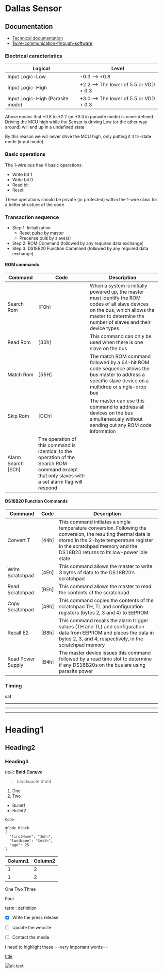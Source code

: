 # Dallas Sensor
## Documentation
* [Technical documentation](https://www.analog.com/media/en/technical-documentation/data-sheets/ds18b20.pdf)
* [1wire-communication-through-software](https://www.analog.com/en/technical-articles/1wire-communication-through-software.html)


### Electrical caracteristics
|Logical|Level|
|-|-|
|Input Logic-Low|-0.3 --> +0.8|
|Input Logic-High|+2.2 --> The lower of 5.5 or VDD + 0.3|
|Input Logic-High (Parasite mode)|+3.0 --> The lower of 5.5 or VDD + 0.3|

Above means that +0.8 to +2.2 (or +3.0 in parasite mode) is none-defined. Driving the MCU high while the Sensor is driving Low (or the other way around) will end up in a undefined state

By this reason we will never drive the MCU high, only putting it it tri-state mode (input mode)

### Basic operations
The 1-wire bus has 4 basic operations:
* Write bit 1
* Write bit 0
* Read bit
* Reset

These operations should be private (or protected) within the 1-wire class for a better structure of the code

### Transaction sequence
* Step 1. Initialization
  * Reset pulse by master
  * Precense puls by slave(s)
* Step 2. ROM Command (followed by any required data exchange)
* Step 3. DS18B20 Function Command (followed by any required data exchange)

#### ROM commands
|Command|Code|Description|
|-|-|-|
|Search Rom|[F0h]|When a system is initially powered up, the master must identify the ROM codes of all slave devices on the bus, which allows the master to determine the number of slaves and their device types|
|Read Rom|[33h]|This command can only be used when there is one slave on the bus|
|Match Rom|[55H]|The match ROM command followed by a 64-bit ROM code sequence allows the bus master to address a specific slave device on a multidrop or single-drop bus
Skip Rom|[CCh]|The master can use this command to address all devices on the bus simultaneously without sending out any ROM code information|
|Alarm Search [ECh]|The operation of this command is identical to the operation of the Search ROM command except that only slaves with a set alarm flag will respond|

#### DS18B20 Function Commands
|Command|Code|Description|
|-|-|-|
|Convert T|[44h]|This command initiates a single temperature conversion. Following the conversion, the resulting thermal data is stored in the 2-byte temperature register in the scratchpad memory and the DS18B20 returns to its low-power idle state|
|Write Scratchpad|[4Eh]|This command allows the master to write 3 bytes of data to the DS18B20’s scratchpad|
|Read Scratchpad|[BEh]|This command allows the master to read the contents of the scratchpad|
|Copy Scratchpad|[48h]|This command copies the contents of the scratchpad TH, TL and configuration registers (bytes 2, 3 and 4) to EEPROM|
|Recall E2|[B8h]|This command recalls the alarm trigger values (TH and TL) and configuration data from EEPROM and places the data in bytes 2, 3, and 4, respectively, in the scratchpad memory|
|Read Power Supply|[B4h]|The master device issues this command followed by a read time slot to determine if any DS18B20s on the bus are using parasite power|



### Timing
saf



---
---
---

# Heading1
## Heading2
### Heading3


*Italic*
**Bold**
***Cursive***

> blockquote dfafd

1. One
2. Two

* Bullet1
* Bullet2

`Code`

```
#Code block
{
  "firstName": "John",
  "lastName": "Smith",
  "age": 25
}
```

| Column1 | Column2 |
| ------- | ------- |
| 1 | 2 |
| 1 | 2 |

One Two
Three

Four

term
: definition

- [x] Write the press release
- [ ] Update the website
- [ ] Contact the media


I need to highlight these ==very important words==

[title](https://www.example.com)

![alt text](image.jpg)